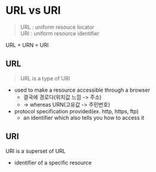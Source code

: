 # URL vs URI

> URL : uniform resouce locator <br>
URI : uniform resource identifier

URL + URN = URI


## URL 
> URL is a type of URI
- used to make a resource accessible through a browser
    - 결국에 경로다(위치값 느낌 -> 주소)
    - -> whereas URN(고유값 -> 주민번호)
- protocol specification provided(ex. http, https, ftp)
    - an identifier which also tells you how to access it



## URI

URI is a superset of URL
- identifier of a specific resource